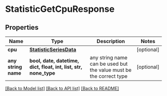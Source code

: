 # StatisticGetCpuResponse


## Properties
Name | Type | Description | Notes
------------ | ------------- | ------------- | -------------
**cpu** | [**StatisticSeriesData**](StatisticSeriesData.md) |  | [optional] 
**any string name** | **bool, date, datetime, dict, float, int, list, str, none_type** | any string name can be used but the value must be the correct type | [optional]

[[Back to Model list]](../README.md#documentation-for-models) [[Back to API list]](../README.md#documentation-for-api-endpoints) [[Back to README]](../README.md)


